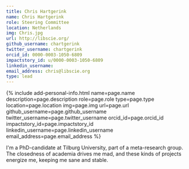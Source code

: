 ```yaml
---
title: Chris Hartgerink
name: Chris Hartgerink
role: Steering Committee
location: Netherlands
img: Chris.jpg
url: http://libscie.org/
github_username: chartgerink
twitter_username: chartgerink
orcid_id: 0000-0003-1050-6809
impactstory_id: u/0000-0003-1050-6809
linkedin_username:
email_address: chris@libscie.org
type: lead
---
```


<!--HTML / LIQUID stuff to render picture and links  -->
{% include add-personal-info.html name=page.name description=page.description role=page.role type=page.type location=page.location img=page.img url=page.url github_username=page.github_username twitter_username=page.twitter_username orcid_id=page.orcid_id impactstory_id=page.impactstory_id linkedin_username=page.linkedin_username email_address=page.email_address %}

<!-- START OF FREE MARKDOWN  -->
I'm a PhD-candidate at Tilburg University, part of a meta-research group. The closedness of academia drives me mad, and these kinds of projects energize me, keeping me sane and stable.
